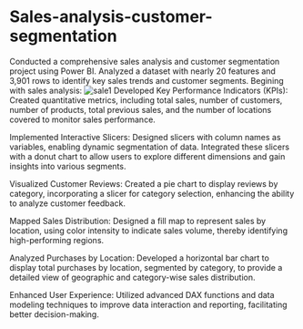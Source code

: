# Sales-analysis-customer-segmentation

Conducted a comprehensive sales analysis and customer segmentation project using Power BI.
Analyzed a dataset with nearly 20 features and 3,901 rows to identify key sales trends and customer segments.
Begining with sales analysis:
![sale1](https://github.com/user-attachments/assets/ab9501f3-5ca4-46f8-a923-d925a915f647)
Developed Key Performance Indicators (KPIs): Created quantitative metrics, including total sales, number of customers, number of products, total previous sales, and the number of locations covered to monitor sales performance.

Implemented Interactive Slicers: Designed slicers with column names as variables, enabling dynamic segmentation of data. Integrated these slicers with a donut chart to allow users to explore different dimensions and gain insights into various segments.

Visualized Customer Reviews: Created a pie chart to display reviews by category, incorporating a slicer for category selection, enhancing the ability to analyze customer feedback.

Mapped Sales Distribution: Designed a fill map to represent sales by location, using color intensity to indicate sales volume, thereby identifying high-performing regions.

Analyzed Purchases by Location: Developed a horizontal bar chart to display total purchases by location, segmented by category, to provide a detailed view of geographic and category-wise sales distribution.

Enhanced User Experience: Utilized advanced DAX functions and data modeling techniques to improve data interaction and reporting, facilitating better decision-making.


